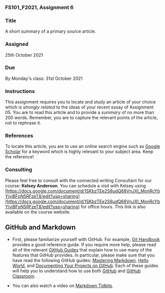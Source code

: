 ### FS101_F2021, Assignment 6


### Title
A short summary of a primary source article.


### Assigned
25th October 2021


### Due
By Monday's class: 31st October 2021


### Instructions
This assignment requires you to locate and study an article of your choice which is *strongly related* to the ideas of your recent essay of Assignment 05. You are to read this article and to provide a *summary* of no more than 200 words. Remember, you are to capture the relevant points of the article, not to rephrase it.


### References
To locate this article, you are to use an online search engine such as [Google Scholar](https://scholar.google.com/) for a keyword which is highly relevant to your subject area. Keep the reference!


### Consulting
Please feel free to consult with the connected writing Consultant for our course: **Kelsey Anderson**. You can schedule a visit with Kelsey using [https://docs.google.com/document/d/1SKbzTEe2S8udQ68VnJXI_MonRcYbYjvjBFoN5RFzeT8/edit?usp=sharing](https://docs.google.com/document/d/1SKbzTEe2S8udQ68VnJXI_MonRcYbYjvjBFoN5RFzeT8/edit?usp=sharing) for office hours. This link is also available on the course website.



## GitHub and Markdown

 - First, please familiarize yourself with GitHub. For example, [Git Handbook](https://guides.github.com/introduction/git-handbook/) provides a good reference guide. If you require more help, please read all of the relevant [GitHub Guides](https://guides.github.com/) that explain how to use many of the features that GitHub provides. In particular, please make sure that you have read the following GitHub guides: [Mastering Markdown](https://guides.github.com/features/mastering-markdown/), [Hello World](https://guides.github.com/activities/hello-world/), and [Documenting Your Projects on GitHub](https://guides.github.com/features/wikis/). Each of these guides will help you to understand how to use both [GitHub](http://github.com) and [GitHub Classroom](https://classroom.github.com/).

 - You can also watch a video on [Markdown Tidbits](https://www.youtube.com/watch?v=cdJEUAy5IyA&list=PLsYZRXov75ZHSwWiCk0-jd1RcTuu_-zmD&index=5).
